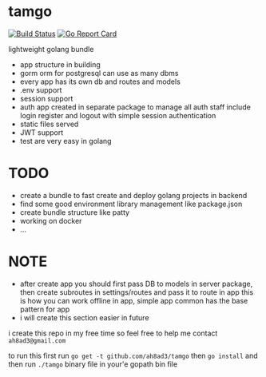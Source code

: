 # tamgo
[![Build Status](https://travis-ci.org/ah8ad3/tamgo.svg?branch=master)](https://travis-ci.org/ah8ad3/tamgo)
[![Go Report Card](https://goreportcard.com/badge/github.com/ah8ad3/tamgo)](https://goreportcard.com/report/github.com/ah8ad3/tamgo)


lightweight golang bundle
- app structure in building
- gorm orm for postgresql can use as many dbms 
- every app has its own db and routes and models
- .env support
- session support
- auth app created in separate package to manage all auth staff include login register and logout with simple session 
authentication
- static files served
- JWT support
- test are very easy in golang

# TODO
- create a bundle to fast create and deploy golang projects in backend
- find some good environment library management like package.json
- create bundle structure like patty
- working on docker
- ...


# NOTE
- after create app you should first pass DB to models in server package, then create subroutes in settings/routes  and pass it to route in app this is
how you can work offline in app, simple app common has the base pattern for app
- i will create this section easier in future



i create this repo in my free time so feel free to help me
contact `ah8ad3@gmail.com`


to run this first run `go get -t github.com/ah8ad3/tamgo` then
`go install` and then run `./tamgo` binary file in your'e gopath bin file